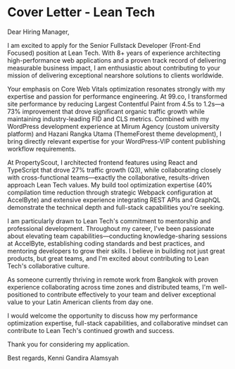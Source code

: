# Cover Letter - Lean Tech

Dear Hiring Manager,

I am excited to apply for the Senior Fullstack Developer (Front-End Focused) position at Lean Tech. With 8+ years of experience architecting high-performance web applications and a proven track record of delivering measurable business impact, I am enthusiastic about contributing to your mission of delivering exceptional nearshore solutions to clients worldwide.

Your emphasis on Core Web Vitals optimization resonates strongly with my expertise and passion for performance engineering. At 99.co, I transformed site performance by reducing Largest Contentful Paint from 4.5s to 1.2s—a 73% improvement that drove significant organic traffic growth while maintaining industry-leading FID and CLS metrics. Combined with my WordPress development experience at Mirum Agency (custom university platform) and Hazani Rangka Utama (ThemeForest theme development), I bring directly relevant expertise for your WordPress-VIP content publishing workflow requirements.

At PropertyScout, I architected frontend features using React and TypeScript that drove 27% traffic growth (Q3), while collaborating closely with cross-functional teams—exactly the collaborative, results-driven approach Lean Tech values. My build tool optimization expertise (40% compilation time reduction through strategic Webpack configuration at AccelByte) and extensive experience integrating REST APIs and GraphQL demonstrate the technical depth and full-stack capabilities you're seeking.

I am particularly drawn to Lean Tech's commitment to mentorship and professional development. Throughout my career, I've been passionate about elevating team capabilities—conducting knowledge-sharing sessions at AccelByte, establishing coding standards and best practices, and mentoring developers to grow their skills. I believe in building not just great products, but great teams, and I'm excited about contributing to Lean Tech's collaborative culture.

As someone currently thriving in remote work from Bangkok with proven experience collaborating across time zones and distributed teams, I'm well-positioned to contribute effectively to your team and deliver exceptional value to your Latin American clients from day one.

I would welcome the opportunity to discuss how my performance optimization expertise, full-stack capabilities, and collaborative mindset can contribute to Lean Tech's continued growth and success.

Thank you for considering my application.

Best regards,
Kenni Gandira Alamsyah
